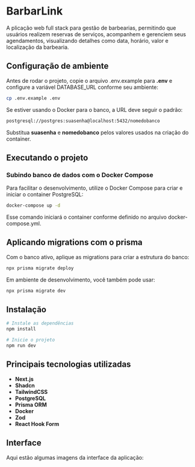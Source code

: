 # BarbarLink

A plicação web full stack para gestão de barbearias, permitindo que usuários realizem reservas de serviços, acompanhem e gerenciem seus agendamentos, visualizando detalhes como data, horário, valor e localização da barbearia.

## Configuração de ambiente

Antes de rodar o projeto, copie o arquivo .env.example para **.env** e configure a variável DATABASE_URL conforme seu ambiente:

```bash
cp .env.example .env
```

Se estiver usando o Docker para o banco, a URL deve seguir o padrão:

```bash
postgresql://postgres:suasenha@localhost:5432/nomedobanco
```

Substitua **suasenha** e **nomedobanco** pelos valores usados na criação do container.

## Executando o projeto

### Subindo banco de dados com o Docker Compose

Para facilitar o desenvolvimento, utilize o Docker Compose para criar e iniciar o container PostgreSQL:

```bash
docker-compose up -d
```

Esse comando iniciará o container conforme definido no arquivo docker-compose.yml.

## Aplicando migrations com o prisma

Com o banco ativo, aplique as migrations para criar a estrutura do banco:

```bash
npx prisma migrate deploy
```

Em ambiente de desenvolvimento, você também pode usar:

```bash
npx prisma migrate dev
```

## Instalação

```bash
# Instale as dependências
npm install

# Inicie o projeto
npm run dev
```

## Principais tecnologias utilizadas

- **Next.js**
- **Shadcn**
- **TailwindCSS**
- **PostgreSQL**
- **Prisma ORM**
- **Docker**
- **Zod**
- **React Hook Form**

## Interface

Aqui estão algumas imagens da interface da aplicação:
